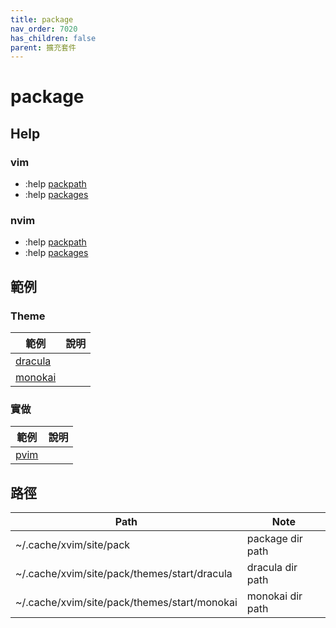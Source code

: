 ```yaml
---
title: package
nav_order: 7020
has_children: false
parent: 擴充套件
---
```


# package


## Help


### vim

* :help [packpath](https://vimhelp.org/options.txt.html#'packpath')
* :help [packages](https://vimhelp.org/repeat.txt.html#packages)


### nvim

* :help [packpath](https://neovim.io/doc/user/options.html#'packpath')
* :help [packages](https://neovim.io/doc/user/repeat.html#packages)


## 範例

### Theme

| 範例 | 說明 |
| --- | --- |
| [dracula](https://github.com/samwhelp/note-about-vim/tree/gh-pages/_demo/adjustment/plugin/package/theme/dracula) | |
| [monokai](https://github.com/samwhelp/note-about-vim/tree/gh-pages/_demo/adjustment/plugin/package/theme/monokai) | |


### 實做

| 範例 | 說明 |
| --- | --- |
| [pvim](https://samwhelp.github.io/note-about-vim/read/project/pvim.html) | |


## 路徑

| Path | Note |
| --- | --- |
| ~/.cache/xvim/site/pack | package dir path |
| ~/.cache/xvim/site/pack/themes/start/dracula | dracula dir path |
| ~/.cache/xvim/site/pack/themes/start/monokai | monokai dir path |
